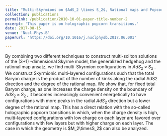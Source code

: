 ```yaml
---
title: "Multi-Skyrmions on $AdS_2 \times S_2$, Rational maps and Popcorn Transitions"
collection: publications
permalink: /publication/2010-10-01-paper-title-number-2
excerpt: 'This paper is on holographic popcorn transitions.'
date: 2017-08-15
venue: 'Nucl.Phys.B'
paperurl: 'https://doi.org/10.1016/j.nuclphysb.2017.06.001'

---
```

By combining two different techniques to construct multi-soliton solutions of the (3+1) -dimensional Skyrme model, the generalized hedgehog and the rational map ansatz, we find multi-Skyrmion configurations in $AdS_2 \times S_2$ . We construct Skyrmionic multi-layered configurations such that the total Baryon charge is the product of the number of kinks along the radial AdS2 direction and the degree of the rational map. We show that, for fixed total Baryon charge, as one increases the charge density on the boundary of $AdS_2 \times S_2$ , it becomes increasingly convenient energetically to have configurations with more peaks in the radial $AdS_2$ direction but a lower degree of the rational map. This has a direct relation with the so-called holographic popcorn transitions in which, when the charge density is high, multi-layered configurations with low charge on each layer are favored over configurations with few layers but with higher charge on each layer. The case in which the geometry is $M_2\timesS_2$ can also be analyzed.





